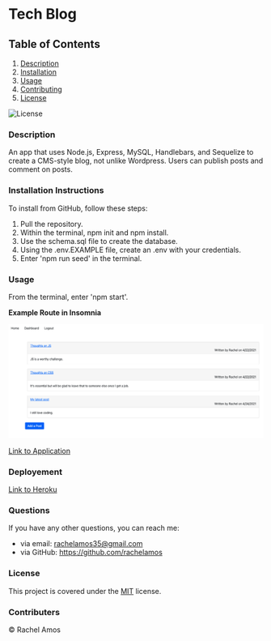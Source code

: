 # Tech Blog
## Table of Contents

1. [Description](#description)
2. [Installation](#installation-instructions)
3. [Usage](#usage)
4. [Contributing](#contributers)
5. [License](#license)

![License](https://img.shields.io/badge/License-MIT-green.svg)

### Description
An app that uses Node.js, Express, MySQL, Handlebars, and Sequelize to create a CMS-style blog, not unlike Wordpress. Users can publish posts and comment on posts.

### Installation Instructions
To install from GitHub, follow these steps:
1. Pull the repository.
2. Within the terminal, npm init and npm install.
3. Use the schema.sql file to create the database.
4. Using the .env.EXAMPLE file, create an .env with your credentials.
5. Enter 'npm run seed' in the terminal.

### Usage
From the terminal, enter 'npm start'.

**Example Route in Insomnia**

![Dashboard Example](images/dashboard.png)

[Link to Application](https://github.com/rachelamos/tech-blog)

### Deployement
[Link to Heroku]()

### Questions
If you have any other questions, you can reach me:
- via email: rachelamos35@gmail.com
- via GitHub: https://github.com/rachelamos

### License
This project is covered under the [MIT](LICENSE) license.

### Contributers
© Rachel Amos